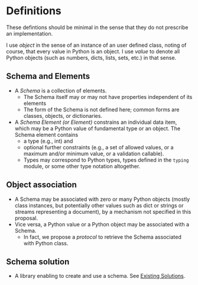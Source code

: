 # Definitions

These defintions should be minimal in the sense that they do not prescribe an implementation. 

I use _object_ in the sense of an instance of an user defined class, noting of course, that every value in Python is an object. I use _value_ to denote all Python objects (such as numbers, dicts, lists, sets, etc.) in that sense. 

## Schema and Elements
- A *Schema* is a collection of elements.
  - The Schema itself may or may not have properties independent of its elements
  - The form of the Schema is not defined here; common forms are classes, objects, or dictionaries.
- A *Schema Element (or Element)* constrains an individual data item, which may be a Python value of fundamental type or an object. 
The Schema element contains 
  - a type (e.g., int) and 
  - optional further constraints (e.g., a set of allowed values, or a maximum and/or minimum value, or a validation callable). 
  - Types may correspond to Python types, types defined in the `typing` module, or some other type notation altogether.


## Object association

- A Schema may be associated with zero or many Python objects (mostly class instances, but potentially other values such as dict or strings or streams representing a document), by a mechanism not specified in this proposal. 
- Vice versa, a Python value or a Python object may be associated with a Schema. 
  - In fact, we propose a _protocol_ to retrieve the Schema associated with Python class. 

## Schema solution
- A library enabling to create and use a schema. See [Existing Solutions](ExistingSolutions.md).